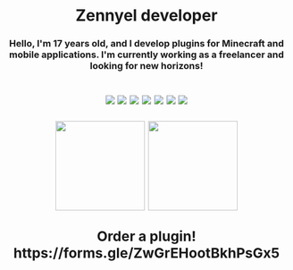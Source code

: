 <h1 align="center">Zennyel developer </h1>
<div>
<h3>
<p align="center">Hello, I'm 17 years old, and I develop plugins for Minecraft and mobile applications. I'm currently working as a freelancer and looking for new horizons!
<div>
   </p>
   
   <div>
<h2>
      <p align="center">
<img src ="https://img.shields.io/badge/Lua-2C2D72?style=for-the-badge&logo=lua&logoColor=white"/>
<img src="https://img.shields.io/badge/Kotlin-0095D5?&style=for-the-badge&logo=kotlin&logoColor=white"/>
<img src="https://img.shields.io/badge/Java-ED8B00?style=for-the-badge&logo=java&logoColor=white"/>
<img src="https://img.shields.io/badge/MySQL-00000F?style=for-the-badge&logo=mysql&logoColor=white"/>
<img src="https://img.shields.io/badge/sqlite-%2307405e.svg?style=for-the-badge&logo=sqlite&logoColor=white"/>
<img src="https://img.shields.io/badge/MongoDB-%234ea94b.svg?style=for-the-badge&logo=mongodb&logoColor=white"/>
<img src="	https://img.shields.io/badge/MariaDB-01529E?style=for-the-badge&logo=mariadb&logoColor=white"/>
      <div>
         
<div>  
      <p align="center">     
<img height="160" src="https://github-readme-stats.vercel.app/api?username=zennyel&show_icons=true&theme=dark"/>
   <img height="160" src="https://github-readme-stats.vercel.app/api/top-langs/?username=zennyel&layout=compact&theme=dark"/>
<div>
<div>
<h8>
<p align="center"> Order a plugin!
https://forms.gle/ZwGrEHootBkhPsGx5
   <div>

